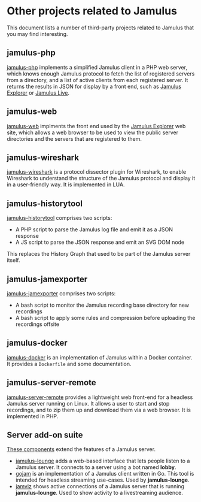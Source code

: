 # Other projects related to Jamulus

This document lists a number of third-party projects related to Jamulus that you may find interesting.

## jamulus-php

[jamulus-php](https://github.com/softins/jamulus-php) implements a simplified Jamulus client in a
PHP web server, which knows enough Jamulus protocol to fetch the list of registered servers from a
directory, and a list of active clients from each registered server. It returns the results in JSON
for display by a front end, such as [Jamulus Explorer](https://explorer.jamulus.io)
or [Jamulus Live](https://jamulus.live/).

## jamulus-web

[jamulus-web](https://github.com/softins/jamulus-web) implments the front end used by
the [Jamulus Explorer](https://explorer.jamulus.io) web site, which allows a web
browser to be used to view the public server directories and the servers that are
registered to them.

## jamulus-wireshark

[jamulus-wireshark](https://github.com/softins/jamulus-wireshark) is a protocol dissector
plugin for Wireshark, to enable Wireshark to understand the structure of the Jamulus protocol
and display it in a user-friendly way. It is implemented in LUA.

## jamulus-historytool

[jamulus-historytool](https://github.com/pljones/jamulus-historytool) comprises two scripts:

- A PHP script to parse the Jamulus log file and emit it as a JSON response
- A JS script to parse the JSON response and emit an SVG DOM node

This replaces the History Graph that used to be part of the Jamulus server itself.

## jamulus-jamexporter

[jamulus-jamexporter](https://github.com/pljones/jamulus-jamexporter) comprises two scripts:

- A bash script to monitor the Jamulus recording base directory for new recordings
- A bash script to apply some rules and compression before uploading the recordings offsite

## jamulus-docker

[jamulus-docker](https://github.com/grundic/jamulus-docker) is an implementation of Jamulus
within a Docker container. It provides a `Dockerfile` and some documentation.

## jamulus-server-remote

[jamulus-server-remote](https://github.com/vdellamea/jamulus-server-remote) provides a lightweight
web front-end for a headless Jamulus server running on Linux. It allows a user to start and stop recordings,
and to zip them up and download them via a web browser. It is implemented in PHP.

## Server add-on suite

[These components](https://github.com/orgs/jamulussoftware/discussions/3085) extend the features of a Jamulus server.

* [jamulus-lounge](https://github.com/dtinth/jamulus-lounge) adds a web-based interface that lets
people listen to a Jamulus server. It connects to a server using a bot named **lobby**.
* [gojam](https://github.com/dtinth/gojam) is an implementation of a Jamulus client written in Go.
This tool is intended for headless streaming use-cases. Used by **jamulus-lounge**.
* [jamviz](https://github.com/dtinth/jamviz) shows active connections of a Jamulus server that
is running **jamulus-lounge**. Used to show activity to a livestreaming audience.
